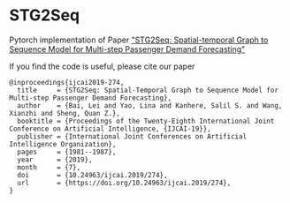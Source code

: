 # STG2Seq
 Pytorch implementation of Paper ["STG2Seq: Spatial-temporal Graph to Sequence Model for Multi-step Passenger Demand Forecasting"](<https://www.ijcai.org/proceedings/2019/0274.pdf>)

If you find the code is useful, please cite our paper

```
@inproceedings{ijcai2019-274,
  title     = {STG2Seq: Spatial-Temporal Graph to Sequence Model for Multi-step Passenger Demand Forecasting},
  author    = {Bai, Lei and Yao, Lina and Kanhere, Salil S. and Wang, Xianzhi and Sheng, Quan Z.},
  booktitle = {Proceedings of the Twenty-Eighth International Joint Conference on Artificial Intelligence, {IJCAI-19}},
  publisher = {International Joint Conferences on Artificial Intelligence Organization},             
  pages     = {1981--1987},
  year      = {2019},
  month     = {7},
  doi       = {10.24963/ijcai.2019/274},
  url       = {https://doi.org/10.24963/ijcai.2019/274},
}
```







